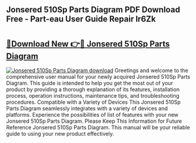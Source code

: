 ## Jonsered 510Sp Parts Diagram PDF Download Free - Part-eau User Guide Repair lr6Zk

# <h2><a href="http://dft8ty.blite.top/?on=Jonsered+510Sp+Parts+Diagram">🔗Download New 👉🔴 Jonsered 510Sp Parts Diagram</a></h2>

[![Jonsered 510Sp Parts Diagram download](https://i.imgur.com/lujVjoI.png)](http://dft8ty.blite.top/?on=Jonsered+510Sp+Parts+Diagram)
Greetings and welcome to the comprehensive user manual for your newly acquired Jonsered 510Sp Parts Diagram. This guide is intended to help you get the most out of your product by providing a thorough explanation of its features, installation process, operation instructions, maintenance tips, and troubleshooting procedures. Compatible with a Variety of Devices This Jonsered 510Sp Parts Diagram seamlessly integrates with a variety of devices and platforms. Experience the possibilities of list of features with your new Jonsered 510Sp Parts Diagram. Please Keep This Information for Future Reference Jonsered 510Sp Parts Diagram. This manual will be your reliable guide to using your new product effectively.
